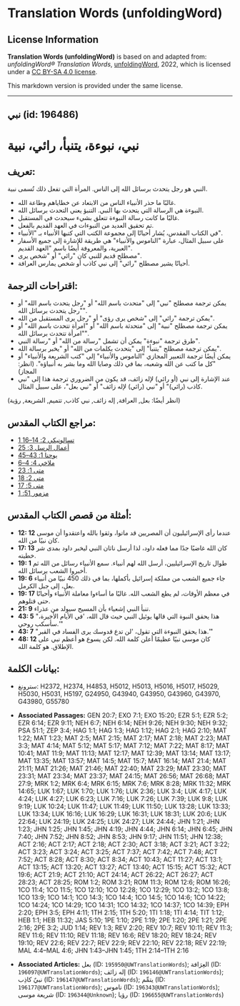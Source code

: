 # Translation Words (unfoldingWord)

## License Information

**Translation Words (unfoldingWord)** is based on and adapted from: _unfoldingWord® Translation Words_, [unfoldingWord](https://unfoldingword.org/utw), 2022, which is licensed under a [CC BY-SA 4.0 license](https://creativecommons.org/licenses/by-sa/4.0/legalcode.en).

This markdown version is provided under the same license.



--------------------------------

## نبي (id: 196486)

نبي، نبوءة، يتنبأ، رائي، نبية
=============================

تعريف:
------

النبي هو رجل يتحدث برسائل الله إلى الناس. المرأة التي تفعل ذلك تُسمى نبية.

* غالبًا ما حذر الأنبياء الناس من الابتعاد عن خطاياهم وطاعة الله.
* النبوءة هي الرسالة التي يتحدث بها النبي. التنبؤ يعني التحدث برسائل الله.
* غالبًا ما كانت رسالة النبوءة تتعلق بشيء سيحدث في المستقبل.
* تم تحقيق العديد من النبوءات في العهد القديم بالفعل.
* في الكتاب المقدس، يُشار أحيانًا إلى مجموعة الكتب التي كتبها الأنبياء بـ "الأنبياء".
* على سبيل المثال، عبارة "الناموس والأنبياء" هي طريقة للإشارة إلى جميع الأسفار العبرية، والمعروفة أيضًا باسم "العهد القديم".
* مصطلح قديم للنبي كان "رائي" أو "شخص يرى".
* أحيانًا يشير مصطلح "رائي" إلى نبي كاذب أو شخص يمارس العرافة.

اقتراحات الترجمة:
-----------------

* يمكن ترجمة مصطلح "نبي" إلى "متحدث باسم الله" أو "رجل يتحدث باسم الله" أو "رجل يتحدث برسائل الله".
* يمكن ترجمة "رائي" إلى "شخص يرى رؤى" أو "رجل يرى المستقبل من الله".
* يمكن ترجمة مصطلح "نبية" إلى "متحدثة باسم الله" أو "امرأة تتحدث باسم الله" أو "امرأة تتحدث برسائل الله".
* طرق ترجمة "نبوءة" يمكن أن تشمل "رسالة من الله" أو "رسالة النبي".
* يمكن ترجمة مصطلح "يتنبأ" إلى "يتحدث بكلمات من الله" أو "يخبر برسالة الله".
* يمكن أيضًا ترجمة التعبير المجازي "الناموس والأنبياء" إلى "كتب الشريعة والأنبياء" أو "كل ما كتب عن الله وشعبه، بما في ذلك وصايا الله وما بشر به أنبياؤه". (انظر: المجاز)
* عند الإشارة إلى نبي (أو رائي) لإله زائف، قد يكون من الضروري ترجمة هذا إلى "نبي كاذب (رائي)" أو "نبي (رائي) لإله زائف" أو "نبي بعل"، على سبيل المثال.

(انظر أيضًا: بعل, العرافة, إله زائف, نبي كاذب, تتميم, الشريعة, رؤية)

مراجع الكتاب المقدس:
--------------------

* [1 تسالونيكي 2: 14–16](https://ref.ly/1Thess2:14-1Thess2:16)
* [أعمال الرسل 3: 25](https://ref.ly/Acts3:25)
* [يوحنا 1: 43–45](https://ref.ly/John1:43-John1:45)
* [ملاخي 4: 4–6](https://ref.ly/Mal4:4-Mal4:6)
* [متى 1: 23](https://ref.ly/Matt1:23)
* [متى 2: 18](https://ref.ly/Matt2:18)
* [متى 5: 17](https://ref.ly/Matt5:17)
* [مزمور 51: 1](https://ref.ly/Ps51:1)

أمثلة من قصص الكتاب المقدس:
---------------------------

* **12: 12** عندما رأى الإسرائيليون أن المصريين قد ماتوا، وثقوا بالله واعتقدوا أن موسى كان نبيًا من الله.
* **17: 13** كان الله غاضبًا جدًا مما فعله داود، لذا أرسل ناثان النبي ليخبر داود بمدى شر خطيته.
* **19: 1** طوال تاريخ الإسرائيليين، أرسل الله لهم أنبياء. سمع الأنبياء رسائل من الله ثم أخبروا الشعب برسائل الله.
* **19: 6** جاء جميع الشعب من مملكة إسرائيل بأكملها، بما في ذلك 450 نبيًا من أنبياء بعل، إلى جبل الكرمل.
* **19: 17** في معظم الأوقات، لم يطع الشعب الله. غالبًا ما أساءوا معاملة الأنبياء وأحيانًا حتى قتلوهم.
* **21: 9** تنبأ النبي إشعياء بأن المسيح سيولد من عذراء.
* **43: 5** "هذا يحقق النبوة التي قالها يوئيل النبي حيث قال الله، 'في الأيام الأخيرة، سأسكب روحي.'"
* **43: 7** "هذا يحقق النبوءة التي تقول، 'لن تدع قدوسك يرى الفساد في القبر.'"
* **48: 12** كان موسى نبيًا عظيمًا أعلن كلمة الله. لكن يسوع هو أعظم نبي على الإطلاق. هو كلمة الله.

بيانات الكلمة:
--------------

* سترونغ: H2372, H2374, H4853, H5012, H5013, H5016, H5017, H5029, H5030, H5031, H5197, G24950, G43940, G43950, G43960, G43970, G43980, G55780

* **Associated Passages:** GEN 20:7; EXO 7:1; EXO 15:20; EZR 5:1; EZR 5:2; EZR 6:14; EZR 9:11; NEH 6:7; NEH 6:14; NEH 9:26; NEH 9:30; NEH 9:32; PSA 51:1; ZEP 3:4; HAG 1:1; HAG 1:3; HAG 1:12; HAG 2:1; HAG 2:10; MAT 1:22; MAT 1:23; MAT 2:5; MAT 2:15; MAT 2:17; MAT 2:18; MAT 2:23; MAT 3:3; MAT 4:14; MAT 5:12; MAT 5:17; MAT 7:12; MAT 7:22; MAT 8:17; MAT 10:41; MAT 11:9; MAT 11:13; MAT 12:17; MAT 12:39; MAT 13:14; MAT 13:17; MAT 13:35; MAT 13:57; MAT 14:5; MAT 15:7; MAT 16:14; MAT 21:4; MAT 21:11; MAT 21:26; MAT 21:46; MAT 22:40; MAT 23:29; MAT 23:30; MAT 23:31; MAT 23:34; MAT 23:37; MAT 24:15; MAT 26:56; MAT 26:68; MAT 27:9; MRK 1:2; MRK 6:4; MRK 6:15; MRK 7:6; MRK 8:28; MRK 11:32; MRK 14:65; LUK 1:67; LUK 1:70; LUK 1:76; LUK 2:36; LUK 3:4; LUK 4:17; LUK 4:24; LUK 4:27; LUK 6:23; LUK 7:16; LUK 7:26; LUK 7:39; LUK 9:8; LUK 9:19; LUK 10:24; LUK 11:47; LUK 11:49; LUK 11:50; LUK 13:28; LUK 13:33; LUK 13:34; LUK 16:16; LUK 16:29; LUK 16:31; LUK 18:31; LUK 20:6; LUK 22:64; LUK 24:19; LUK 24:25; LUK 24:27; LUK 24:44; JHN 1:21; JHN 1:23; JHN 1:25; JHN 1:45; JHN 4:19; JHN 4:44; JHN 6:14; JHN 6:45; JHN 7:40; JHN 7:52; JHN 8:52; JHN 8:53; JHN 9:17; JHN 11:51; JHN 12:38; ACT 2:16; ACT 2:17; ACT 2:18; ACT 2:30; ACT 3:18; ACT 3:21; ACT 3:22; ACT 3:23; ACT 3:24; ACT 3:25; ACT 7:37; ACT 7:42; ACT 7:48; ACT 7:52; ACT 8:28; ACT 8:30; ACT 8:34; ACT 10:43; ACT 11:27; ACT 13:1; ACT 13:15; ACT 13:20; ACT 13:27; ACT 13:40; ACT 15:15; ACT 15:32; ACT 19:6; ACT 21:9; ACT 21:10; ACT 24:14; ACT 26:22; ACT 26:27; ACT 28:23; ACT 28:25; ROM 1:2; ROM 3:21; ROM 11:3; ROM 12:6; ROM 16:26; 1CO 11:4; 1CO 11:5; 1CO 12:10; 1CO 12:28; 1CO 12:29; 1CO 13:2; 1CO 13:8; 1CO 13:9; 1CO 14:1; 1CO 14:3; 1CO 14:4; 1CO 14:5; 1CO 14:6; 1CO 14:22; 1CO 14:24; 1CO 14:29; 1CO 14:31; 1CO 14:32; 1CO 14:37; 1CO 14:39; EPH 2:20; EPH 3:5; EPH 4:11; 1TH 2:15; 1TH 5:20; 1TI 1:18; 1TI 4:14; TIT 1:12; HEB 1:1; HEB 11:32; JAS 5:10; 1PE 1:10; 2PE 1:19; 2PE 1:20; 2PE 1:21; 2PE 2:16; 2PE 3:2; JUD 1:14; REV 1:3; REV 2:20; REV 10:7; REV 10:11; REV 11:3; REV 11:6; REV 11:10; REV 11:18; REV 16:6; REV 18:20; REV 18:24; REV 19:10; REV 22:6; REV 22:7; REV 22:9; REV 22:10; REV 22:18; REV 22:19; MAL 4:4–MAL 4:6; JHN 1:43–JHN 1:45; 1TH 2:14–1TH 2:16
* **Associated Articles:** بعل (ID: `195950@UWTranslationWords`); العِرَافة (ID: `196097@UWTranslationWords`); إله زائف (ID: `196146@UWTranslationWords`); نبيٌ كاذِب (ID: `196147@UWTranslationWords`); يتمِّم (ID: `196177@UWTranslationWords`); ناموس (ID: `196343@UWTranslationWords`); شريعة موسى (ID: `196344@Unknown`); رؤيا (ID: `196655@UWTranslationWords`)

